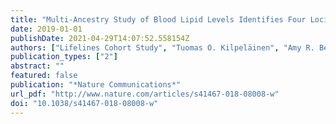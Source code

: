 ```yaml
---
title: "Multi-Ancestry Study of Blood Lipid Levels Identifies Four Loci Interacting with Physical Activity"
date: 2019-01-01
publishDate: 2021-04-29T14:07:52.558154Z
authors: ["Lifelines Cohort Study", "Tuomas O. Kilpeläinen", "Amy R. Bentley", "Raymond Noordam", "Yun Ju Sung", "Karen Schwander", "Thomas W. Winkler", "Hermina Jakupović", "Daniel I. Chasman", "Alisa Manning", "Ioanna Ntalla", "Hugues Aschard", "Michael R. Brown", "Lisa de las Fuentes", "Nora Franceschini", "Xiuqing Guo", "Dina Vojinovic", "Stella Aslibekyan", "Mary F. Feitosa", "Minjung Kho", "Solomon K. Musani", "Melissa Richard", "Heming Wang", "Zhe Wang", "Traci M. Bartz", "Lawrence F. Bielak", "Archie Campbell", "Rajkumar Dorajoo", "Virginia Fisher", "Fernando P. Hartwig", "Andrea R. V. R. Horimoto", "Changwei Li", "Kurt K. Lohman", "Jonathan Marten", "Xueling Sim", "Albert V. Smith", "Salman M. Tajuddin", "Maris Alver", "Marzyeh Amini", "Mathilde Boissel", "Jin Fang Chai", "Xu Chen", "Jasmin Divers", "Evangelos Evangelou", "Chuan Gao", "Mariaelisa Graff", "Sarah E. Harris", "Meian He", "Fang-Chi Hsu", "Anne U. Jackson", "Jing Hua Zhao", "Aldi T. Kraja", "Brigitte Kühnel", "Federica Laguzzi", "Leo-Pekka Lyytikäinen", "Ilja M. Nolte", "Rainer Rauramaa", "Muhammad Riaz", "Antonietta Robino", "Rico Rueedi", "Heather M. Stringham", "Fumihiko Takeuchi", "Peter J. van der Most", "Tibor V. Varga", "Niek Verweij", "Erin B. Ware", "Wanqing Wen", "Xiaoyin Li", "Lisa R. Yanek", "Najaf Amin", "Donna K. Arnett", "Eric Boerwinkle", "Marco Brumat", "Brian Cade", "Mickaël Canouil", "Yii-Der Ida Chen", "Maria Pina Concas", "John Connell", "Renée de Mutsert", "H. Janaka de Silva", "Paul S. de Vries", "Ayşe Demirkan", "Jingzhong Ding", "Charles B. Eaton", "Jessica D. Faul", "Yechiel Friedlander", "Kelley P. Gabriel", "Mohsen Ghanbari", "Franco Giulianini", "Chi Charles Gu", "Dongfeng Gu", "Tamara B. Harris", "Jiang He", "Sami Heikkinen", "Chew-Kiat Heng", "Steven C. Hunt", "M. Arfan Ikram", "Jost B. Jonas", "Woon-Puay Koh", "Pirjo Komulainen", "Jose E. Krieger", "Stephen B. Kritchevsky", "Zoltán Kutalik", "Johanna Kuusisto", "Carl D. Langefeld", "Claudia Langenberg", "Lenore J. Launer", "Karin Leander", "Rozenn N. Lemaitre", "Cora E. Lewis", "Jingjing Liang", "Jianjun Liu", "Reedik Mägi", "Ani Manichaikul", "Thomas Meitinger", "Andres Metspalu", "Yuri Milaneschi", "Karen L. Mohlke", "Thomas H. Mosley", "Alison D. Murray", "Mike A. Nalls", "Ei-Ei Khaing Nang", "Christopher P. Nelson", "Sotoodehnia Nona", "Jill M. Norris", "Chiamaka Vivian Nwuba", "Jeff O’Connell", "Nicholette D. Palmer", "George J. Papanicolau", "Raha Pazoki", "Nancy L. Pedersen", "Annette Peters", "Patricia A. Peyser", "Ozren Polasek", "David J. Porteous", "Alaitz Poveda", "Olli T. Raitakari", "Stephen S. Rich", "Neil Risch", "Jennifer G. Robinson", "Lynda M. Rose", "Igor Rudan", "Pamela J. Schreiner", "Robert A. Scott", "Stephen S. Sidney", "Mario Sims", "Jennifer A. Smith", "Harold Snieder", "Tamar Sofer", "John M. Starr", "Barbara Sternfeld", "Konstantin Strauch", "Hua Tang", "Kent D. Taylor", "Michael Y. Tsai", "Jaakko Tuomilehto", "André G. Uitterlinden", "M. Yldau van der Ende", "Diana van Heemst", "Trudy Voortman", "Melanie Waldenberger", "Patrik Wennberg", "Gregory Wilson", "Yong-Bing Xiang", "Jie Yao", "Caizheng Yu", "Jian-Min Yuan", "Wei Zhao", "Alan B. Zonderman", "Diane M. Becker", "Michael Boehnke", "Donald W. Bowden", "Ulf de Faire", "Ian J. Deary", "Paul Elliott", "Tõnu Esko", "Barry I. Freedman", "Philippe Froguel", "Paolo Gasparini", "Christian Gieger", "Norihiro Kato", "Markku Laakso", "Timo A. Lakka", "Terho Lehtimäki", "Patrik K. E. Magnusson", "Albertine J. Oldehinkel", "Brenda W. J. H. Penninx", "Nilesh J. Samani", "Xiao-Ou Shu", "Pim van der Harst", "Jana V. Van Vliet-Ostaptchouk", "Peter Vollenweider", "Lynne E. Wagenknecht", "Ya X. Wang", "Nicholas J. Wareham", "David R. Weir", "Tangchun Wu", "Wei Zheng", "Xiaofeng Zhu", "Michele K. Evans", "Paul W. Franks", "Vilmundur Gudnason", "Caroline Hayward", "Bernardo L. Horta", "Tanika N. Kelly", "Yongmei Liu", "Kari E. North", "Alexandre C. Pereira", "Paul M. Ridker", "E. Shyong Tai", "Rob M. van Dam", "Ervin R. Fox", "Sharon L. R. Kardia", "Ching-Ti Liu", "Dennis O. Mook-Kanamori", "Michael A. Province", "Susan Redline", "Cornelia M. van Duijn", "Jerome I. Rotter", "Charles B. Kooperberg", "W. James Gauderman", "Bruce M. Psaty", "Kenneth Rice", "Patricia B. Munroe", "Myriam Fornage", "L. Adrienne Cupples", "Charles N. Rotimi", "Alanna C. Morrison", "Dabeeru C. Rao", "Ruth J. F. Loos"]
publication_types: ["2"]
abstract: ""
featured: false
publication: "*Nature Communications*"
url_pdf: "http://www.nature.com/articles/s41467-018-08008-w"
doi: "10.1038/s41467-018-08008-w"
---
```


